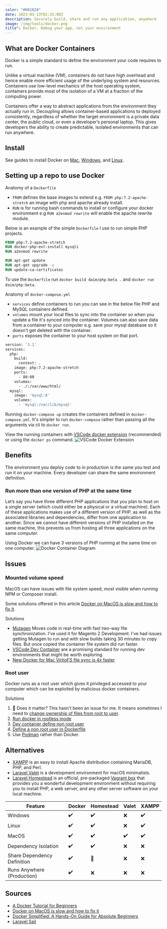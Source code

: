 ```yaml
---
color: "#081828"
date: 2023-03-13T02:25:00Z
description: Securely build, share and run any application, anywhere
image: /img/tools/docker.png
title": Docker, Debug your app, not your environment
---
```


## What are Docker Containers
Docker is a simple standard to define the environment your code requires to run.

Unlike a virtual machine (VM), containers do not have high overhead and hence enable more efficient usage of the underlying system and resources. Containers use low-level mechanics of the host operating system, containers provide most of the isolation of a VM at a fraction of the computing power.

Containers offer a way to abstract applications from the environment they actually run in. Decoupling allows container-based applications to deployed consistently, regardless of whether the target environment is a private data center, the public cloud, or even a developer’s personal laptop. This gives developers the ability to create predictable, isolated environments that can run anywhere.

## Install

See guides to install Docker on [Mac](https://docs.docker.com/desktop/install/mac-install/), [Windows](https://docs.docker.com/desktop/install/windows-install/), and [Linux](https://docs.docker.com/engine/install/ubuntu/).

## Setting up a repo to use Docker

Anatomy of a `Dockerfile`

- `FROM` defines the base images to extend e.g. `FROM php:7.2-apache-stretch` an image with php and apache already install.
- `RUN` is for running bash commands to install or configure your docker environment e.g `RUN a2enmod rewrite` will enable the apache rewrite module.

Below is an example of the simple `Dockerfile` I use to run simple PHP projects.

```dockerfile
FROM php:7.2-apache-stretch
RUN docker-php-ext-install mysqli
RUN a2enmod rewrite

RUN apt-get update
RUN apt-get upgrade -y
RUN update-ca-certificates
```

To use the `Dockerfile` run `docker build daim/php:beta .` and `docker run daim/php:beta`.

Anatomy of `docker-compose.yml`

- `services` define containers to run you can see in the below file PHP and MySQL containers defined.
- `volumes` mount your local files to sync into the container so when you update a file it's synced into the container. Volumes can also save data from a container to your computer e.g. save your mysql database so it doesn't get deleted with the container.
- `ports` exposes the container to your host system on that port.

```dockerfile
version: '3.1'
services:
  php:
    build:
      context: .
    image: php:7.2-apache-stretch
    ports:
      - 80:80
    volumes:
      - ./:/var/www/html/
  mysql:
    image: 'mysql:8'
    volumes:
      - 'mysql:/var/lib/mysql'
```

Running `docker-compose up` creates the containers defined in `docker-compose.yml`. It's simpler to run `docker-compose` rather than passing all the arguments via cli to `docker run`.

View the running containers with [VSCode docker extension](https://code.visualstudio.com/docs/containers/overview) (recommended) or using the `docker ps` command.
![VSCode Docker Extension](https://code.visualstudio.com/assets/docs/containers/overview/compose-group.png)

## Benefits
The environment you deploy code to in production is the same you test and run it on your machine. Every developer can share the same environment definition.

### Run more than one version of PHP at the same time
Let’s say you have three different PHP applications that you plan to host on a single server (which could either be a physical or a virtual machine). Each of these applications makes use of a different version of PHP, as well as the associated libraries and dependencies, differ from one application to another. Since we cannot have different versions of PHP installed on the same machine, this prevents us from hosting all three applications on the same computer.

Using Docker we can have 3 versions of PHP running at the same time on one computer.
![Docker Container Diagram](https://cdn-media-1.freecodecamp.org/images/1*MbxLUFB2HRPmLAn60tQKZA.png)

## Issues

### Mounted volume speed

MacOS can have issues with file system speed, most visible when running NPM or Composer install.

Some solutions offered in this article [Docker on MacOS is slow and how to fix it](https://www.cncf.io/blog/2023/02/02/docker-on-macos-is-slow-and-how-to-fix-it/).

Solutions
- [Mutagen](https://mutagen.io/) Moves code in real-time with fast two-way file synchronization. I've used it for Magento 2 Development. I've had issues getting Mutagen to run and with slow builds taking 30 minutes to copy files. But once copied the container file system did run faster.
- [VSCode Dev Container](https://code.visualstudio.com/docs/devcontainers/containers) are a promising standard for running dev environments that might be worth exploring.
- [New Docker for Mac VirtioFS file sync is 4x faster](https://www.jeffgeerling.com/blog/2022/new-docker-mac-virtiofs-file-sync-4x-faster)

### Root user
Docker runs as a root user which gives it privileged accessed to your computer which can be exploited by malicious docker containers.

Solutions
1. 🤷 Does it matter? This hasn't been an issue for me. It means sometimes I need to [change ownership of files from root to user](https://askubuntu.com/questions/623864/change-ownership-of-all-files-from-root-to-user).
1. [Run docker in rootless mode](https://docs.docker.com/engine/security/rootless/)
1. [Dev container define non root user](https://code.visualstudio.com/remote/advancedcontainers/add-nonroot-user)
1. [Define a non root user in Dockerfile](https://stackoverflow.com/a/67262075)
1. Use [Podman](https://podman.io/) rather than Docker.

## Alternatives

- [XAMPP](https://www.apachefriends.org/) is an easy to install Apache distribution containing MariaDB, PHP, and Perl.
- [Laravel Valet](https://laravel.com/docs/10.x/valet) is a development environment for macOS minimalists.
- [Laravel Homestead](https://laravel.com/docs/10.x/homestead) is an official, pre-packaged [Vagrant box](https://www.vagrantup.com/) that provides you a wonderful development environment without requiring you to install PHP, a web server, and any other server software on your local machine.

| Feature                           | Docker | Homestead  | Valet  | XAMPP   |
|-----------------------------------|--------|------------|--------|---------|
| Windows                           |   ✔️   |     ✔️    |   ❌   |   ✔️   |
| Linux                             |   ✔️   |     ✔️    |   ❌   |   ✔️   |
| MacOS                             |   ✔️   |     ✔️    |   ✔️   |   ✔️   |
| Dependency Isolation              |   ✔️   |     ✔️    |   ❌   |   ❌   |
| Share Dependency Definition       |   ✔️   |     🤷    |   ❌   |   ❌   |
| Runs Anywhere (Production)        |   ✔️   |     ❌    |   ❌   |   ❌   |


## Sources

- [A Docker Tutorial for Beginners](https://docker-curriculum.com/)
- [Docker on MacOS is slow and how to fix it](https://www.cncf.io/blog/2023/02/02/docker-on-macos-is-slow-and-how-to-fix-it/)
- [Docker Simplified: A Hands-On Guide for Absolute Beginners](https://www.freecodecamp.org/news/docker-simplified-96639a35ff36/)
- [Laravel Sail](https://laravel.com/docs/10.x/sail)
